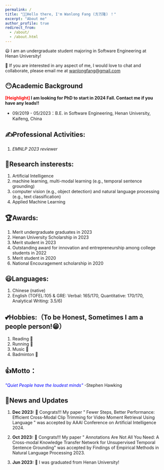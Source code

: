 ```yaml
---
permalink: /
title: "👏👏Hello there, I'm Wanlong Fang (方万隆) ！"
excerpt: "About me"
author_profile: true
redirect_from: 
  - /about/
  - /about.html
---
```



😃 I am an undergraduate student majoring in Software Engineering at Henan University!

👻 If you are interested in any aspect of me, I would love to chat and collaborate, please email me at <wanlongfang@gmail.com>

## 😶Academic Background
**<font color="red">[Heighlight]</font> I am looking for PhD to start in 2024 Fall. Contact me if you have any leads!!**

- 09/2019 - 05/2023：B.E. in Software Engineering, <a href="https://www.henu.edu.cn/" style="text-decoration: none;">Henan University</a>, Kaifeng, China

  

## ✍Professional Activities:
1. *<a href="https://2023.emnlp.org/downloads/EMNLP-2023-Handbook-Dec-06.pdf" style="text-decoration: none;">EMNLP 2023 reviewer</a>*

## 🐾Research insterests:
1. Artificial Intelligence
2. machine learning, multi-modal learning (e.g., temporal sentence grounding)
3. computer vision (e.g., object detection) and natural language processing (e.g., text classification)
4. Applied Machine Learning

## 🏆Awards:
1. Merit undergraduate graduates in 2023
2. Henan University Scholarship in 2023
3. Merit student in 2023
4. Outstanding award for innovation and entrepreneurship among college students in 2022
5. Merit student in 2020
6. National Encouragement scholarship in 2020

## 😃Languages:
1. Chinese (native)
2. English (TOFEL:105 & GRE: Verbal: 165/170, Quantitative: 170/170, Analytical Writing: 3.5/6)

## 💕Hobbies:（To be Honest, Sometimes I am a people person!😁）
1. Reading 📕
2. Running 🏃‍
3. Music 🎵
4. Badminton 🏸

## 👍Motto：
*<font color='blue'>"Quiet People have the loudest minds"</font>* -Stephen Hawking


## 👏News and Updates
1. **Dec 2023:** 🎉 Congrats!!! My paper " Fewer Steps, Better Performance: Efficient Cross-Modal Clip Trimming for Video Moment Retrieval Using Language " was accepted by AAAI Conference on Artificial Intelligence 2024.

2. **Oct 2023:** 🎉 Congrats!!! My paper " Annotations Are Not All You Need: A Cross-modal Knowledge Transfer Network for Unsupervised Temporal Sentence Grounding" was accepted by Findings of Empirical Methods in Natural Language Processing 2023.

3. **Jun 2023:** 🎉 I was graduated from Henan University! 


